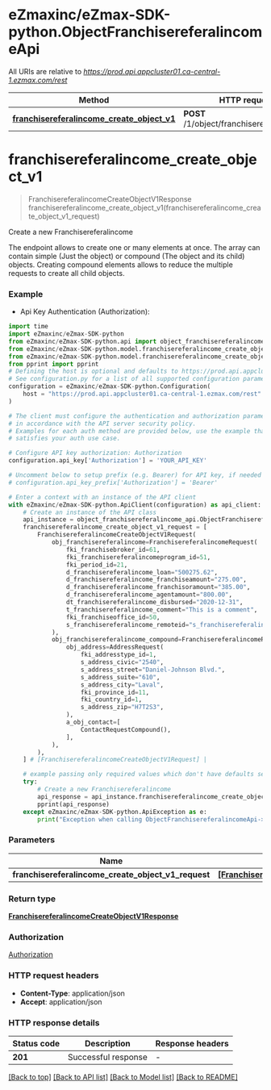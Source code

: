 # eZmaxinc/eZmax-SDK-python.ObjectFranchisereferalincomeApi

All URIs are relative to *https://prod.api.appcluster01.ca-central-1.ezmax.com/rest*

Method | HTTP request | Description
------------- | ------------- | -------------
[**franchisereferalincome_create_object_v1**](ObjectFranchisereferalincomeApi.md#franchisereferalincome_create_object_v1) | **POST** /1/object/franchisereferalincome | Create a new Franchisereferalincome


# **franchisereferalincome_create_object_v1**
> FranchisereferalincomeCreateObjectV1Response franchisereferalincome_create_object_v1(franchisereferalincome_create_object_v1_request)

Create a new Franchisereferalincome

The endpoint allows to create one or many elements at once.  The array can contain simple (Just the object) or compound (The object and its child) objects.  Creating compound elements allows to reduce the multiple requests to create all child objects.

### Example

* Api Key Authentication (Authorization):
```python
import time
import eZmaxinc/eZmax-SDK-python
from eZmaxinc/eZmax-SDK-python.api import object_franchisereferalincome_api
from eZmaxinc/eZmax-SDK-python.model.franchisereferalincome_create_object_v1_response import FranchisereferalincomeCreateObjectV1Response
from eZmaxinc/eZmax-SDK-python.model.franchisereferalincome_create_object_v1_request import FranchisereferalincomeCreateObjectV1Request
from pprint import pprint
# Defining the host is optional and defaults to https://prod.api.appcluster01.ca-central-1.ezmax.com/rest
# See configuration.py for a list of all supported configuration parameters.
configuration = eZmaxinc/eZmax-SDK-python.Configuration(
    host = "https://prod.api.appcluster01.ca-central-1.ezmax.com/rest"
)

# The client must configure the authentication and authorization parameters
# in accordance with the API server security policy.
# Examples for each auth method are provided below, use the example that
# satisfies your auth use case.

# Configure API key authorization: Authorization
configuration.api_key['Authorization'] = 'YOUR_API_KEY'

# Uncomment below to setup prefix (e.g. Bearer) for API key, if needed
# configuration.api_key_prefix['Authorization'] = 'Bearer'

# Enter a context with an instance of the API client
with eZmaxinc/eZmax-SDK-python.ApiClient(configuration) as api_client:
    # Create an instance of the API class
    api_instance = object_franchisereferalincome_api.ObjectFranchisereferalincomeApi(api_client)
    franchisereferalincome_create_object_v1_request = [
        FranchisereferalincomeCreateObjectV1Request(
            obj_franchisereferalincome=FranchisereferalincomeRequest(
                fki_franchisebroker_id=61,
                fki_franchisereferalincomeprogram_id=51,
                fki_period_id=21,
                d_franchisereferalincome_loan="500275.62",
                d_franchisereferalincome_franchiseamount="275.00",
                d_franchisereferalincome_franchisoramount="385.00",
                d_franchisereferalincome_agentamount="800.00",
                dt_franchisereferalincome_disbursed="2020-12-31",
                t_franchisereferalincome_comment="This is a comment",
                fki_franchiseoffice_id=50,
                s_franchisereferalincome_remoteid="s_franchisereferalincome_remoteid_example",
            ),
            obj_franchisereferalincome_compound=FranchisereferalincomeRequestCompound(
                obj_address=AddressRequest(
                    fki_addresstype_id=1,
                    s_address_civic="2540",
                    s_address_street="Daniel-Johnson Blvd.",
                    s_address_suite="610",
                    s_address_city="Laval",
                    fki_province_id=11,
                    fki_country_id=1,
                    s_address_zip="H7T2S3",
                ),
                a_obj_contact=[
                    ContactRequestCompound(),
                ],
            ),
        ),
    ] # [FranchisereferalincomeCreateObjectV1Request] | 

    # example passing only required values which don't have defaults set
    try:
        # Create a new Franchisereferalincome
        api_response = api_instance.franchisereferalincome_create_object_v1(franchisereferalincome_create_object_v1_request)
        pprint(api_response)
    except eZmaxinc/eZmax-SDK-python.ApiException as e:
        print("Exception when calling ObjectFranchisereferalincomeApi->franchisereferalincome_create_object_v1: %s\n" % e)
```


### Parameters

Name | Type | Description  | Notes
------------- | ------------- | ------------- | -------------
 **franchisereferalincome_create_object_v1_request** | [**[FranchisereferalincomeCreateObjectV1Request]**](FranchisereferalincomeCreateObjectV1Request.md)|  |

### Return type

[**FranchisereferalincomeCreateObjectV1Response**](FranchisereferalincomeCreateObjectV1Response.md)

### Authorization

[Authorization](../README.md#Authorization)

### HTTP request headers

 - **Content-Type**: application/json
 - **Accept**: application/json


### HTTP response details
| Status code | Description | Response headers |
|-------------|-------------|------------------|
**201** | Successful response |  -  |

[[Back to top]](#) [[Back to API list]](../README.md#documentation-for-api-endpoints) [[Back to Model list]](../README.md#documentation-for-models) [[Back to README]](../README.md)

